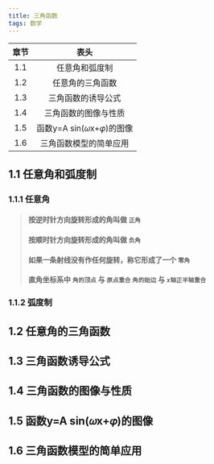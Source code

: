 ```yaml
---
title: 三角函数
tags: 数学
---
```


|章节|表头|
|:--:|:--:|
|1.1|任意角和弧度制|
|1.2|任意角的三角函数|
|1.3|三角函数的诱导公式|
|1.4|三角函数的图像与性质|
|1.5|函数y=A sin(𝜔x+𝜑)的图像|
|1.6|三角函数模型的简单应用|

<!--more-->

## 1.1 任意角和弧度制

### 1.1.1 任意角

> #### 按逆时针方向旋转形成的角叫做 `正角`
> #### 按顺时针方向旋转形成的角叫做 `负角`
> #### 如果一条射线没有作任何旋转，称它形成了一个 `零角`
> #### 直角坐标系中 `角的顶点` 与 `原点重合` `角的始边` 与 `x轴正半轴重合`

### 1.1.2 弧度制

## 1.2 任意角的三角函数

## 1.3 三角函数诱导公式

## 1.4 三角函数的图像与性质

## 1.5 函数y=A sin(𝜔x+𝜑)的图像

## 1.6 三角函数模型的简单应用
